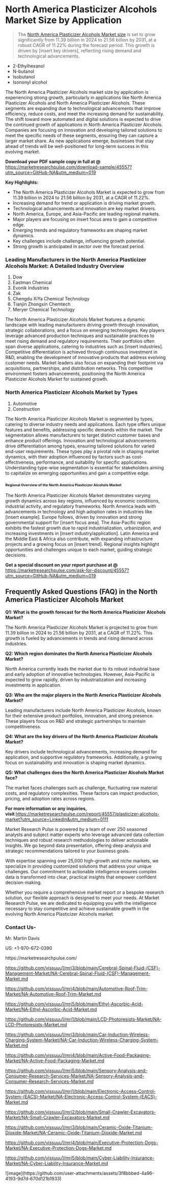 <h1>North America Plasticizer Alcohols Market&nbsp;Size by Application</h1><blockquote><p>The <a href="https://marketresearchpulse.com/download-sample/45557?utm_source=GitHub-NA&amp;utm_medium=019">North America Plasticizer Alcohols Market size</a> is set to grow significantly from 11.39 billion in 2024 to 21.56 billion by 2031, at a robust CAGR of 11.22% during the forecast period. This growth is driven by [insert key drivers], reflecting rising demand and technological advancements.</p></blockquote><ul><li>2-Ethylhexanol<li> N-butanol<li> Isobutanol<li> Isononyl alcohol</li></ul><p>The North America Plasticizer Alcohols market size by application is experiencing strong growth, particularly in applications like North America Plasticizer Alcohols and North America Plasticizer Alcohols. These segments are expanding due to technological advancements that improve efficiency, reduce costs, and meet the increasing demand for sustainability. The shift toward more automated and digital solutions is expected to drive the continued growth of applications in North America Plasticizer Alcohols. Companies are focusing on innovation and developing tailored solutions to meet the specific needs of these segments, ensuring they can capture a larger market share. As new applications emerge, businesses that stay ahead of trends will be well-positioned for long-term success in this evolving market.</p><p><strong>Download your PDF sample copy in full at @ </strong><a href="https://marketresearchpulse.com/download-sample/45557?utm_source=GitHub-NA&amp;utm_medium=019">https://marketresearchpulse.com/download-sample/45557?utm_source=GitHub-NA&amp;utm_medium=019</a></p><p><strong>Key Highlights: </strong></p><ul><li>The North America Plasticizer Alcohols Market is expected to grow from 11.39 billion in 2024 to 21.56 billion by 2031, at a CAGR of 11.22%.</li><li>Increasing demand for trend or application is driving market growth.</li><li>Technological advancements and innovation are key market drivers.</li><li>North America, Europe, and Asia-Pacific are leading regional markets.</li><li>Major players are focusing on insert focus area to gain a competitive edge.</li><li>Emerging trends and regulatory frameworks are shaping market dynamics.</li><li>Key challenges include challenge, influencing growth potential.</li><li>Strong growth is anticipated in sector over the forecast period.</li></ul><h3>Leading Manufacturers in the North America Plasticizer Alcohols Market: A Detailed Industry Overview</h3><ol><li>Dow</li><li>Eastman Chemical</li><li>Evonik Industries</li><li>Zak</li><li>Chengdu XiYa Chemical Technology</li><li>Tianjin Zhongxin Chemtech</li><li>Meryer Chemical Technology</li></ol><div class="flex max-w-full flex-col flex-grow"><div class="min-h-8 text-message flex w-full flex-col items-end gap-2 whitespace-normal break-words [.text-message+&amp;]:mt-5" dir="auto" data-message-author-role="assistant" data-message-id="fd8432e4-4910-450d-b182-61b7bfb0a01f" data-message-model-slug="gpt-4o"><div class="flex w-full flex-col gap-1 empty:hidden first:pt-[3px]"><div class="markdown prose w-full break-words dark:prose-invert light"><p>The North America Plasticizer Alcohols Market features a dynamic landscape with leading manufacturers driving growth through innovation, strategic collaborations, and a focus on emerging technologies. Key players leverage advanced production techniques and sustainable practices to meet rising demand and regulatory requirements. Their portfolios often span diverse applications, catering to industries such as [insert industries]. Competitive differentiation is achieved through continuous investment in R&amp;D, enabling the development of innovative products that address evolving customer needs. Market leaders also focus on expanding their footprint via acquisitions, partnerships, and distribution networks. This competitive environment fosters advancements, positioning the North America Plasticizer Alcohols Market for sustained growth.</p></div></div></div></div><h3>North America Plasticizer Alcohols Market by Types</h3><ol><li>Automotive<li> Construction</li></ol><div class="flex max-w-full flex-col flex-grow"><div class="min-h-8 text-message flex w-full flex-col items-end gap-2 whitespace-normal break-words [.text-message+&amp;]:mt-5" dir="auto" data-message-author-role="assistant" data-message-id="084470be-0bb7-4664-bddf-5156b4f41249" data-message-model-slug="gpt-4o-mini"><div class="flex w-full flex-col gap-1 empty:hidden first:pt-[3px]"><div class="markdown prose w-full break-words dark:prose-invert light"><p>The North America Plasticizer Alcohols Market is segmented by types, catering to diverse industry needs and applications. Each type offers unique features and benefits, addressing specific demands within the market. The segmentation allows manufacturers to target distinct customer bases and enhance product offerings. Innovation and technological advancements drive differentiation among types, ensuring tailored solutions for varied end-user requirements. These types play a pivotal role in shaping market dynamics, with their adoption influenced by factors such as cost-effectiveness, performance, and suitability for specific applications. Understanding type-wise segmentation is essential for stakeholders aiming to capitalize on emerging opportunities and gain a competitive edge.</p></div></div></div></div><h3><span style="font-size: 11px;">Regional Overview of the North America Plasticizer Alcohols Market</span></h3><div class="flex max-w-full flex-col flex-grow"><div class="min-h-8 text-message flex w-full flex-col items-end gap-2 whitespace-normal break-words [.text-message+&amp;]:mt-5" dir="auto" data-message-author-role="assistant" data-message-id="e9038762-ce64-4e30-91c9-9bd413514231" data-message-model-slug="gpt-4o-mini"><div class="flex w-full flex-col gap-1 empty:hidden first:pt-[3px]"><div class="markdown prose w-full break-words dark:prose-invert light"><p>The North America Plasticizer Alcohols Market demonstrates varying growth dynamics across key regions, influenced by economic conditions, industrial activity, and regulatory frameworks. North America leads with advancements in technology and high adoption rates in industries like [insert example]. Europe follows, driven by innovation and strong governmental support for [insert focus area]. The Asia-Pacific region exhibits the fastest growth due to rapid industrialization, urbanization, and increasing investments in [insert industry/application]. Latin America and the Middle East &amp; Africa also contribute, with expanding infrastructure projects and a growing focus on [insert trend]. Regional insights highlight opportunities and challenges unique to each market, guiding strategic decisions.</p></div></div></div></div><p><strong>Get a special discount on your report purchase at @ </strong><a href="https://marketresearchpulse.com/ask-for-discount/45557?utm_source=GitHub-NA&amp;utm_medium=019">https://marketresearchpulse.com/ask-for-discount/45557?utm_source=GitHub-NA&amp;utm_medium=019</a></p><h2>Frequently Asked Questions (FAQ) in the North America Plasticizer Alcohols Market</h2><p><strong>Q1: What is the growth forecast for the North America Plasticizer Alcohols Market?</strong></p><p>The North America Plasticizer Alcohols Market is projected to grow from 11.39 billion in 2024 to 21.56 billion by 2031, at a CAGR of 11.22%. This growth is fueled by advancements in trends and rising demand across industries.</p><p><strong>Q2: Which region dominates the North America Plasticizer Alcohols Market?</strong></p><p>North America currently leads the market due to its robust industrial base and early adoption of innovative technologies. However, Asia-Pacific is expected to grow rapidly, driven by industrialization and increasing investments in application.</p><p><strong>Q3: Who are the major players in the North America Plasticizer Alcohols Market?</strong></p><p>Leading manufacturers include North America Plasticizer Alcohols, known for their extensive product portfolios, innovation, and strong presence. These players focus on R&amp;D and strategic partnerships to maintain competitiveness.</p><p><strong>Q4: What are the key drivers of the North America Plasticizer Alcohols Market?</strong></p><p>Key drivers include technological advancements, increasing demand for application, and supportive regulatory frameworks. Additionally, a growing focus on sustainability and innovation is shaping market dynamics.</p><p><strong>Q5: What challenges does the North America Plasticizer Alcohols Market face?</strong></p><p>The market faces challenges such as challenge, fluctuating raw material costs, and regulatory complexities. These factors can impact production, pricing, and adoption rates across regions.</p><p><strong>For more information or any inquiries, visit&nbsp;</strong><a href="https://marketresearchpulse.com/report/45557/plasticizer-alcohols-market?utm_source=Linkedin&utm_medium=0111">https://marketresearchpulse.com/report/45557/plasticizer-alcohols-market?utm_source=Linkedin&utm_medium=0111</a></p><p>Market Research Pulse is powered by a team of over 250 seasoned analysts and subject matter experts who leverage advanced data collection techniques and robust research methodologies to deliver actionable insights. We go beyond data presentation, offering deep analysis and strategic recommendations tailored to your business goals.</p><p>With expertise spanning over 25,000 high-growth and niche markets, we specialize in providing customized solutions that address your unique challenges. Our commitment to actionable intelligence ensures complex data is transformed into clear, practical insights that empower confident decision-making.</p><p>Whether you require a comprehensive market report or a bespoke research solution, our flexible approach is designed to meet your needs. At Market Research Pulse, we are dedicated to equipping you with the intelligence necessary to stay competitive and achieve sustainable growth in the evolving North America Plasticizer Alcohols market.</p><h3><strong>Contact Us-</strong></h3><p>Mr. Martin Davis</p><p>US: +1-970-672-0390</p><p>https://marketresearchpulse.com/</p><p><a href="https://github.com/vissuuu1/mri3/blob/main/Cerebral-Spinal-Fluid-(CSF)-Management-Market/NA-Cerebral-Spinal-Fluid-(CSF)-Management-Market.md">https://github.com/vissuuu1/mri3/blob/main/Cerebral-Spinal-Fluid-(CSF)-Management-Market/NA-Cerebral-Spinal-Fluid-(CSF)-Management-Market.md</a></p><p><a href="https://github.com/vissuuu1/mri4/blob/main/Automotive-Roof-Trim-Market/NA-Automotive-Roof-Trim-Market.md">https://github.com/vissuuu1/mri4/blob/main/Automotive-Roof-Trim-Market/NA-Automotive-Roof-Trim-Market.md</a></p><p><a href="https://github.com/vissuuu1/mri5/blob/main/Ethyl-Ascorbic-Acid-Market/NA-Ethyl-Ascorbic-Acid-Market.md">https://github.com/vissuuu1/mri5/blob/main/Ethyl-Ascorbic-Acid-Market/NA-Ethyl-Ascorbic-Acid-Market.md</a></p><p><a href="https://github.com/vissuuu1/mri1/blob/main/LCD-Photoresists-Market/NA-LCD-Photoresists-Market.md">https://github.com/vissuuu1/mri1/blob/main/LCD-Photoresists-Market/NA-LCD-Photoresists-Market.md</a></p><p><a href="https://github.com/vissuuu1/mri3/blob/main/Car-Induction-Wireless-Charging-System-Market/NA-Car-Induction-Wireless-Charging-System-Market.md">https://github.com/vissuuu1/mri3/blob/main/Car-Induction-Wireless-Charging-System-Market/NA-Car-Induction-Wireless-Charging-System-Market.md</a></p><p><a href="https://github.com/vissuuu1/mri4/blob/main/Active-Food-Packaging-Market/NA-Active-Food-Packaging-Market.md">https://github.com/vissuuu1/mri4/blob/main/Active-Food-Packaging-Market/NA-Active-Food-Packaging-Market.md</a></p><p><a href="https://github.com/vissuuu1/mri5/blob/main/Sensory-Analysis-and-Consumer-Research-Services-Market/NA-Sensory-Analysis-and-Consumer-Research-Services-Market.md">https://github.com/vissuuu1/mri5/blob/main/Sensory-Analysis-and-Consumer-Research-Services-Market/NA-Sensory-Analysis-and-Consumer-Research-Services-Market.md</a></p><p><a href="https://github.com/vissuuu1/mri1/blob/main/Electronic-Access-Control-System-(EACS)-Market/NA-Electronic-Access-Control-System-(EACS)-Market.md">https://github.com/vissuuu1/mri1/blob/main/Electronic-Access-Control-System-(EACS)-Market/NA-Electronic-Access-Control-System-(EACS)-Market.md</a></p><p><a href="https://github.com/vissuuu1/mri2/blob/main/Small-Crawler-Excavators-Market/NA-Small-Crawler-Excavators-Market.md">https://github.com/vissuuu1/mri2/blob/main/Small-Crawler-Excavators-Market/NA-Small-Crawler-Excavators-Market.md</a></p><p><a href="https://github.com/vissuuu1/mri3/blob/main/Ceramic-Oxide-Titanium-Dioxide-Market/NA-Ceramic-Oxide-Titanium-Dioxide-Market.md">https://github.com/vissuuu1/mri3/blob/main/Ceramic-Oxide-Titanium-Dioxide-Market/NA-Ceramic-Oxide-Titanium-Dioxide-Market.md</a></p><p><a href="https://github.com/vissuuu1/mri4/blob/main/Executive-Protection-Dogs-Market/NA-Executive-Protection-Dogs-Market.md">https://github.com/vissuuu1/mri4/blob/main/Executive-Protection-Dogs-Market/NA-Executive-Protection-Dogs-Market.md</a></p><p><a href="https://github.com/vissuuu1/mri5/blob/main/Cyber-Liability-Insurance-Market/NA-Cyber-Liability-Insurance-Market.md">https://github.com/vissuuu1/mri5/blob/main/Cyber-Liability-Insurance-Market/NA-Cyber-Liability-Insurance-Market.md</a></p>
![image](https://github.com/user-attachments/assets/3f8bbbed-4a96-4193-9d7d-670d121b1933)

